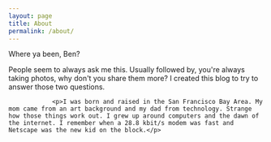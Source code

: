 ```yaml
---
layout: page
title: About
permalink: /about/
---
```


<div class="container reveal load-hidden up h-100">
    <div class="row h-100">
        <div class="col-lg-6 align-self-center contactPage">
                <div class="d-block big mb-4">Where ya been, Ben?</div>
                <div class="d-block small pb-5">
                    <p>People seem to always ask me this. Usually followed by, you're always taking photos, why don't you share them more? I created this blog to try to answer those two questions.</p>

                <p>I was born and raised in the San Francisco Bay Area. My mom came from an art background and my dad from technology. Strange how those things work out. I grew up around computers and the dawn of the internet. I remember when a 28.8 kbit/s modem was fast and Netscape was the new kid on the block.</p>

              

</div>
        </div>
    </div>
</div>